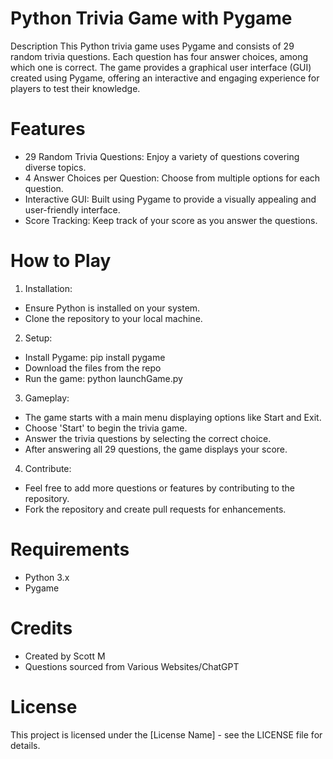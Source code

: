 # Python Trivia Game with Pygame
Description
This Python trivia game uses Pygame and consists of 29 random trivia questions. Each question has four answer choices, among which one is correct. The game provides a graphical user interface (GUI) created using Pygame, offering an interactive and engaging experience for players to test their knowledge.

# Features
- 29 Random Trivia Questions: Enjoy a variety of questions covering diverse topics.
- 4 Answer Choices per Question: Choose from multiple options for each question.
- Interactive GUI: Built using Pygame to provide a visually appealing and user-friendly interface.
- Score Tracking: Keep track of your score as you answer the questions.

# How to Play
1. Installation:
- Ensure Python is installed on your system.
- Clone the repository to your local machine.

2. Setup:
- Install Pygame: pip install pygame
- Download the files from the repo
- Run the game: python launchGame.py

3. Gameplay:
- The game starts with a main menu displaying options like Start and Exit.
- Choose 'Start' to begin the trivia game.
- Answer the trivia questions by selecting the correct choice.
- After answering all 29 questions, the game displays your score.

4. Contribute:
- Feel free to add more questions or features by contributing to the repository.
- Fork the repository and create pull requests for enhancements.

# Requirements
- Python 3.x
- Pygame

# Credits
- Created by Scott M
- Questions sourced from Various Websites/ChatGPT

# License
This project is licensed under the [License Name] - see the LICENSE file for details.
